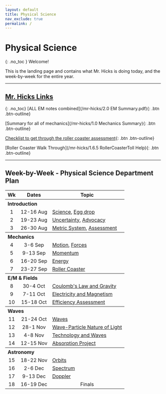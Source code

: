 ```yaml
---
layout: default
title: Physical Science
nav_exclude: true
permalink: /
---
```


# Physical Science
{: .no_toc }
Welcome!

This is the landing page and contains what Mr. Hicks is doing today, and the week-by-week for the entire year.

---
## [Mr. Hicks Links](/mr-hicks)
{: .no_toc}
[ALL EM notes combined](/mr-hicks/2.0 EM Summary.pdf){: .btn .btn-outline}

[Summary for all of mechanics](/mr-hicks/1.0 Mechanics Summary){: .btn .btn-outline}

[Checklist to get through the roller coaster assessment](/mr-hicks#mechanics-help---including-roller-coaster){: .btn .btn-outline}

[Roller Coaster Walk Through](/mr-hicks/1.6.5 RollerCoasterToll Help){: .btn .btn-outline}

---

## Week-by-Week - Physical Science Department Plan
<table>
  <tr>
    <th align="center">Wk</th>
    <th align="center">Dates</th>
    <th>Topic</th>
  </tr>
  <tr>
    <th colspan="3" align="left">Introduction</th>
  </tr>
  <tr>
    <td align="center">1</td>
    <td align="center">12-16 Aug</td>
    <td><a href='./units/0 introduction/1 science'>Science</a>, <a href='./units/0 introduction/2 eggdrop'>Egg drop</a></td>
  </tr>
  <tr>
    <td align="center">2</td>
    <td align="center">19-23 Aug</td>
    <td><a href='./units/0 introduction/3 uncertainty'>Uncertainty</a>, <a href='./units/0 introduction/4 advocacy and tech'>Advocacy</a></td>
  </tr>
  <tr>
    <td align="center">3</td>
    <td align="center">26-30 Aug</td>
    <td><a href='./units/0 introduction/5 metric'>Metric System</a>, <a href='./units/0 introduction/6 assessment practice'>Assessment</a></td>
  </tr>
  <tr>
    <th colspan="3" align="left">Mechanics</th>
  </tr>
  <tr>
    <td align="center">4</td>
    <td align="center">3-6 Sep</td>
    <td><a href='./units/1 mechanics/2 motion'>Motion</a>, <a href='./units/1 mechanics/3 forces'>Forces</a></td>
  </tr>
  <tr>
    <td align="center">5</td>
    <td align="center">9-13 Sep</td>
    <td><a href='./units/1 mechanics/4 momentum'>Momentum</a></td>
  </tr>
  <tr>
    <td align="center">6</td>
    <td align="center">16-20 Sep</td>
    <td><a href='./units/1 mechanics/5 energy'>Energy</a></td>
  </tr>
  <tr>
    <td align="center">7</td>
    <td align="center">23-27 Sep</td>
    <td><a href='./units/1 mechanics/6 roller coaster'>Roller Coaster</a></td>
  </tr>
  <tr>
    <th colspan="3" align="left">E/M &amp; Fields</th>
  </tr>
  <tr>
    <td align="center">8</td>
    <td align="center">30-4 Oct</td>
    <td><a href='./units/2 em-fields/'>Coulomb's Law and Gravity</a></td>
  </tr>
  <tr>
    <td align="center">9</td>
    <td align="center">7-11 Oct</td>
    <td><a href='./units/2 em-fields/'>Electricity and Magnetism</a></td>
  </tr>
  <tr>
    <td align="center">10</td>
    <td align="center">15-18 Oct</td>
    <td><a href='./units/2 em-fields/'>Efficiency Assessment</a></td>
  </tr>
  <tr>
    <th colspan="3" align="left">Waves</th>
  </tr>
  <tr>
    <td align="center">11</td>
    <td align="center">21-24 Oct</td>
    <td><a href='./units/3 waves/'>Waves</a></td>
  </tr>
  <tr>
    <td align="center">12</td>
    <td align="center">28-1 Nov</td>
    <td><a href='./units/3 waves/'>Wave-Particle Nature of Light</a></td>
  </tr>
  <tr>
    <td align="center">13</td>
    <td align="center">4-8 Nov</td>
    <td><a href='./units/3 waves/'>Technology and Waves</a></td>
  </tr>
  <tr>
    <td align="center">14</td>
    <td align="center">12-15 Nov</td>
    <td><a href='./units/3 waves/'>Absorption Project</a></td>
  </tr>
  <tr>
    <th colspan="3" align="left">Astronomy</th>
  </tr>
  <tr>
    <td align="center">15</td>
    <td align="center">18-22 Nov</td>
    <td><a href='./units/4 astronomy'>Orbits</a></td>
  </tr>
  <tr>
    <td align="center">16</td>
    <td align="center">2-6 Dec</td>
    <td><a href='./units/4 astronomy'>Spectrum</a></td>
  </tr>
  <tr>
    <td align="center">17</td>
    <td align="center">9-13 Dec</td>
    <td><a href='./units/4 astronomy'>Doppler</a></td>
  </tr>
  <tr>
    <td align="center">18</td>
    <td align="center">16-19 Dec</td>
    <td align="center">Finals</td>
  </tr>
</table>


